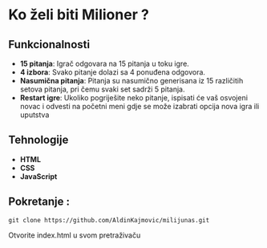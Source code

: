 # Ko želi biti Milioner ?

## Funkcionalnosti

- **15 pitanja**: Igrač odgovara na 15 pitanja u toku igre.
- **4 izbora**: Svako pitanje dolazi sa 4 ponuđena odgovora.
- **Nasumična pitanja**: Pitanja su nasumično generisana iz 15 različitih setova pitanja, pri čemu svaki set sadrži 5 pitanja.
- **Restart igre**: Ukoliko pogriješite neko pitanje, ispisati će vaš osvojeni novac i odvesti na početni meni gdje se može izabrati opcija nova igra ili uputstva
  

## Tehnologije

- **HTML**
- **CSS**
- **JavaScript**

## Pokretanje :

    git clone https://github.com/AldinKajmovic/milijunas.git
   
Otvorite index.html u svom pretraživaču

